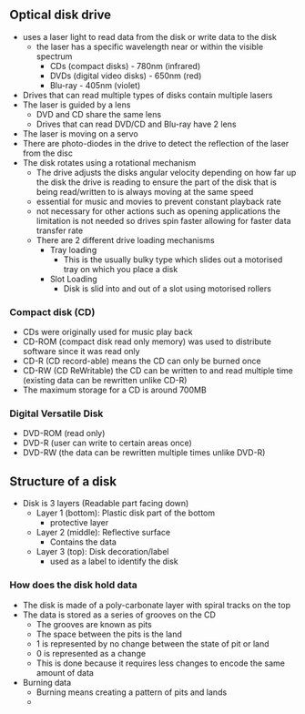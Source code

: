 ## Optical disk drive

- uses a laser light to read data from the disk or write data to the disk
  - the laser has a specific wavelength near or within the visible spectrum
    - CDs (compact disks) - 780nm (infrared)
    - DVDs (digital video disks) - 650nm (red)
    - Blu-ray - 405nm (violet)
- Drives that can read multiple types of disks contain multiple lasers 
- The laser is guided by a lens 
  - DVD and CD share the same lens
  - Drives that can read DVD/CD and Blu-ray have 2 lens
- The laser is moving on a servo
- There are photo-diodes in the drive to detect the reflection of the laser from the disc
- The disk rotates using a rotational mechanism
  - The drive adjusts the disks angular velocity depending on how far up the disk the drive is reading to ensure the part of the disk that is being read/written to is always moving at the same speed
  - essential for music and movies to prevent constant playback rate
  - not necessary for other actions such as opening applications the limitation is not needed so drives spin faster allowing for faster data transfer rate
  - There are 2 different drive loading mechanisms
    - Tray loading
      - This is the usually bulky type which slides out a motorised tray on which you place a disk
    - Slot Loading
      - Disk is slid into and out of a slot using motorised rollers



### Compact disk (CD)

- CDs were originally used for music play back
- CD-ROM (compact disk read only memory) was used to distribute software since it was read only
- CD-R (CD record-able) means the CD can only be burned once
- CD-RW (CD ReWritable) the CD can be written to and read multiple time (existing data can be rewritten unlike CD-R)
- The maximum storage for a CD is around 700MB



### Digital Versatile Disk

- DVD-ROM (read only)
- DVD-R (user can write to certain areas once)
- DVD-RW (the data can be rewritten multiple times unlike DVD-R)



## Structure of a disk

- Disk is 3 layers (Readable part facing down)
  - Layer 1 (bottom): Plastic disk part of the bottom
    - protective layer
  - Layer 2 (middle): Reflective surface
    - Contains the data
  - Layer 3 (top): Disk decoration/label
    - used as a label to identify the disk

### How does the disk hold data

- The disk is made of a poly-carbonate layer with spiral tracks on the top 
- The data is stored as a series of grooves on the CD
  - The grooves are known as pits
  - The space between the pits is the land
  - 1 is represented by no change between the state of pit or land
  - 0 is represented as a change
  - This is done because it requires less changes to encode the same amount of data
- Burning data
  - Burning means creating a pattern of pits and lands
  - 